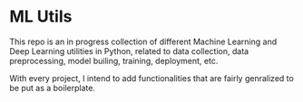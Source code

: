 # ML Utils

This repo is an in progress collection of different Machine Learning and Deep Learning utilities in Python, related to data collection, data preprocessing, model builing, training, deployment, etc.

With every project, I intend to add functionalities that are fairly genralized to be put as a boilerplate.
